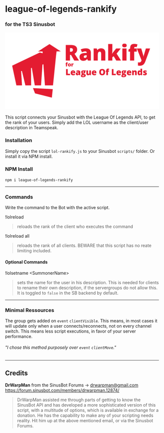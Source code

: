 # league-of-legends-rankify
### for the TS3 Sinusbot

![rankify](img/lolrankify_logo_preview.png "LoL Rankify Preview Logo")

This script connects your Sinusbot with the League Of Legends API,
to get the rank of your users. Simply add the LOL username as the client/user
description in Teamspeak.

### Installation

Simply copy the script `lol-rankify.js` to your Sinusbot `scripts/` folder.
Or install it via NPM install.

### NPM Install

`npm i league-of-legends-rankify`

<hr>

### Commands

Write the command to the Bot with the active script.

!lolreload
> reloads the rank of the client who executes the command

!lolreload all
> reloads the rank of all clients. BEWARE that this script has no reate limiting included.

#### Optional Commands

!lolsetname \<SummonerName>
> sets the name for the user in his description. This is needed for clients to rename
>their own description, if the servergroups do not allow this. It is toggled to
><code>false</code> in the SB backend by default.

<hr>

### Minimal Ressources
The group gets added on `event` `clientVisible`. This means, in most cases it will
update only when a user connects/reconnects, not on every channel switch.
This means less script executions, in favor of your server performance.

###### "I chose this method purposely over `event` `clientMove`."

<hr>

## Credits

**DrWarpMan** from the SinusBot Forums -> drwarpman@gmail.com
https://forum.sinusbot.com/members/drwarpman.12874/

>DrWarpMan assisted me through parts of getting to know the SinusBot API and
has developed a more sophisticated version of this script, with a multitude
of options, which is available in exchange for a donation. He has the capability
to make any of your scripting needs reality.
Hit him up at the above mentioned email, or via the Sinusbot Forums.